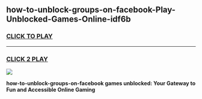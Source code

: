 
## how-to-unblock-groups-on-facebook-Play-Unblocked-Games-Online-idf6b
<h3>
<a href="https://premium76.site?title=how-to-unblock-groups-on-facebook&ref=25A">CLICK TO PLAY</a></h3>
<hr>

<h3>
<a href="https://premium76.site?title=how-to-unblock-groups-on-facebook&ref=25A">CLICK 2 PLAY</a>
  
</h3>

<a href="https://premium76.site?title=how-to-unblock-groups-on-facebook&ref=25A"><img src="https://clearcache.store/games.png"></a>


**how-to-unblock-groups-on-facebook games unblocked: Your Gateway to Fun and Accessible Online Gaming**
